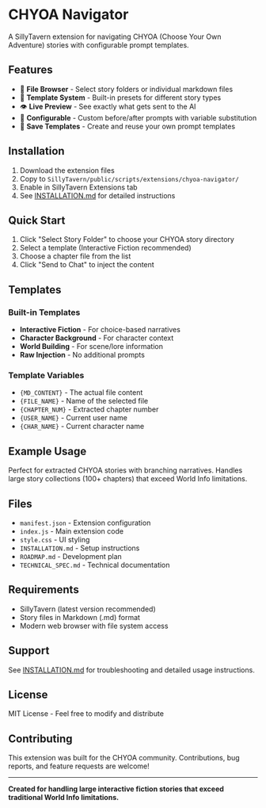 # CHYOA Navigator

A SillyTavern extension for navigating CHYOA (Choose Your Own Adventure) stories with configurable prompt templates.

## Features

- 📁 **File Browser** - Select story folders or individual markdown files
- 📝 **Template System** - Built-in presets for different story types
- 👁️ **Live Preview** - See exactly what gets sent to the AI
- 🔧 **Configurable** - Custom before/after prompts with variable substitution
- 💾 **Save Templates** - Create and reuse your own prompt templates

## Installation

1. Download the extension files
2. Copy to `SillyTavern/public/scripts/extensions/chyoa-navigator/`
3. Enable in SillyTavern Extensions tab
4. See [INSTALLATION.md](INSTALLATION.md) for detailed instructions

## Quick Start

1. Click "Select Story Folder" to choose your CHYOA story directory
2. Select a template (Interactive Fiction recommended)
3. Choose a chapter file from the list
4. Click "Send to Chat" to inject the content

## Templates

### Built-in Templates
- **Interactive Fiction** - For choice-based narratives
- **Character Background** - For character context
- **World Building** - For scene/lore information
- **Raw Injection** - No additional prompts

### Template Variables
- `{MD_CONTENT}` - The actual file content
- `{FILE_NAME}` - Name of the selected file
- `{CHAPTER_NUM}` - Extracted chapter number
- `{USER_NAME}` - Current user name
- `{CHAR_NAME}` - Current character name

## Example Usage

Perfect for extracted CHYOA stories with branching narratives. Handles large story collections (100+ chapters) that exceed World Info limitations.

## Files

- `manifest.json` - Extension configuration
- `index.js` - Main extension code
- `style.css` - UI styling
- `INSTALLATION.md` - Setup instructions
- `ROADMAP.md` - Development plan
- `TECHNICAL_SPEC.md` - Technical documentation

## Requirements

- SillyTavern (latest version recommended)
- Story files in Markdown (.md) format
- Modern web browser with file system access

## Support

See [INSTALLATION.md](INSTALLATION.md) for troubleshooting and detailed usage instructions.

## License

MIT License - Feel free to modify and distribute

## Contributing

This extension was built for the CHYOA community. Contributions, bug reports, and feature requests are welcome!

---

**Created for handling large interactive fiction stories that exceed traditional World Info limitations.**